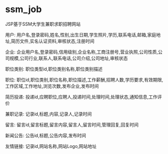 # ssm_job
JSP基于SSM大学生兼职求职招聘网站

用户: 用户名,登录密码,姓名,性别,出生日期,学生照片,学历,联系电话,邮箱,家庭地址,简历文件,实名认证资料,审核状态,注册时间

企业: 企业用户名,登录密码,信用级别,企业名称,工商注册号,营业执照,公司性质,公司规模,公司行业,联系人,联系电话,公司介绍,公司地址,审核状态

职位类别: 职位类型id,职位类别名称,职位类别描述

职位: 职位id,职位类别,职位名称,职位描述,工作薪酬,招聘人数,学历要求,有效期限,工作区域,工作地址,浏览次数,发布企业,发布时间

简历投递: 投递id,应聘职位,应聘人,投递时间,处理时间,处理状态,通知信息,工作评价

兼职记录: 记录id,标题,内容,记录人,记录时间

留言: 留言id,留言标题,留言内容,留言人,留言时间,管理回复,回复时间

新闻公告: 公告id,标题,公告内容,发布时间

友情链接: 记录id,网站名称,网站Logo,网站地址
